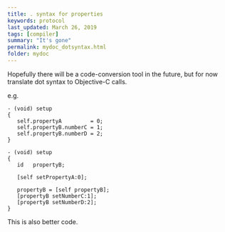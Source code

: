 ```yaml
---
title: . syntax for properties
keywords: protocol
last_updated: March 26, 2019
tags: [compiler]
summary: "It's gone"
permalink: mydoc_dotsyntax.html
folder: mydoc
---
```



Hopefully there will be a code-conversion tool in the future, but for now
translate dot syntax to Objective-C calls.

e.g.

```
- (void) setup
{
   self.propertyA         = 0;
   self.propertyB.numberC = 1;
   self.propertyB.numberD = 2;
}
```

```
- (void) setup
{
   id   propertyB;

   [self setPropertyA:0];

   propertyB = [self propertyB];
   [propertyB setNumberC:1];
   [propertyB setNumberD:2];
}
```

This is also better code.


